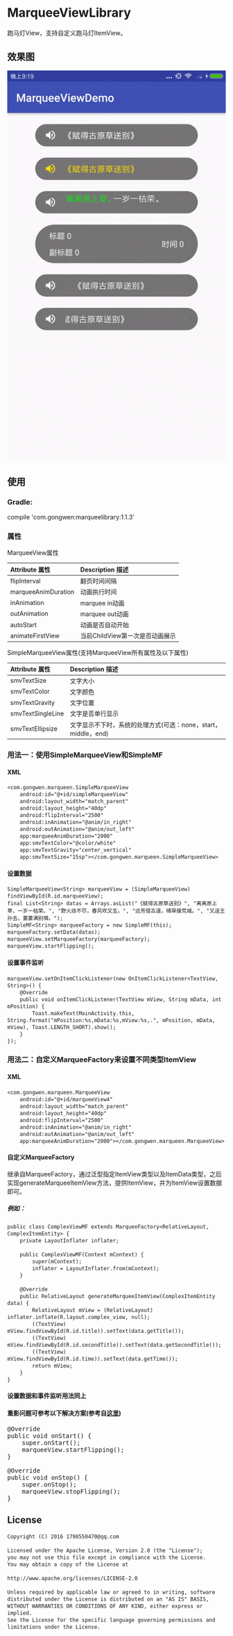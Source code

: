 # MarqueeViewLibrary
跑马灯View，支持自定义跑马灯ItemView。

## 效果图
<img src="/screenshot/screen_shot.gif"/>

## 使用

### Gradle:
compile 'com.gongwen:marqueelibrary:1.1.3'

### 属性
MarqueeView属性

| Attribute 属性          | Description 描述 |
|:---				     |:---|
| flipInterval         |    翻页时间间隔       |
| marqueeAnimDuration         | 动画执行时间            |
| inAnimation         |  marquee in动画          |
| outAnimation         | marquee out动画          |
| autoStart         | 动画是否自动开始         |
| animateFirstView         | 当前ChildView第一次是否动画展示         |

SimpleMarqueeView属性(支持MarqueeView所有属性及以下属性)

| Attribute 属性          | Description 描述 |
|:---				     |:---|
| smvTextSize         |    文字大小       |
| smvTextColor         | 文字颜色            |
| smvTextGravity         |  文字位置          |
| smvTextSingleLine | 文字是否单行显示 |
| smvTextEllipsize | 文字显示不下时，系统的处理方式(可选：none，start，middle，end) |

### 用法一：使用SimpleMarqueeView和SimpleMF

#### XML
```
<com.gongwen.marqueen.SimpleMarqueeView
    android:id="@+id/simpleMarqueeView"
    android:layout_width="match_parent"
    android:layout_height="40dp"
    android:flipInterval="2500"
    android:inAnimation="@anim/in_right"
    android:outAnimation="@anim/out_left"
    app:marqueeAnimDuration="2000"
    app:smvTextColor="@color/white"
    app:smvTextGravity="center_vertical"
    app:smvTextSize="15sp"></com.gongwen.marqueen.SimpleMarqueeView>
```

#### 设置数据
```
SimpleMarqueeView<String> marqueeView = (SimpleMarqueeView) findViewById(R.id.marqueeView);
final List<String> datas = Arrays.asList("《赋得古原草送别》", "离离原上草，一岁一枯荣。", "野火烧不尽，春风吹又生。", "远芳侵古道，晴翠接荒城。", "又送王孙去，萋萋满别情。");
SimpleMF<String> marqueeFactory = new SimpleMF(this);
marqueeFactory.setData(datas);
marqueeView.setMarqueeFactory(marqueeFactory);
marqueeView.startFlipping();
```

#### 设置事件监听
```
marqueeView.setOnItemClickListener(new OnItemClickListener<TextView, String>() {
    @Override
    public void onItemClickListener(TextView mView, String mData, int mPosition) {
        Toast.makeText(MainActivity.this, String.format("mPosition:%s,mData:%s,mView:%s,.", mPosition, mData, mView), Toast.LENGTH_SHORT).show();
    }
});
```

### 用法二：自定义MarqueeFactory来设置不同类型ItemView

#### XML
```
<com.gongwen.marqueen.MarqueeView
    android:id="@+id/marqueeView4"
    android:layout_width="match_parent"
    android:layout_height="40dp"
    android:flipInterval="2500"
    android:inAnimation="@anim/in_right"
    android:outAnimation="@anim/out_left"
    app:marqueeAnimDuration="2000"></com.gongwen.marqueen.MarqueeView>

```

#### 自定义MarqueeFactory
继承自MarqueeFactory，通过泛型指定ItemView类型以及ItemData类型，之后实现generateMarqueeItemView方法，提供ItemView，并为ItemView设置数据即可。
##### 例如：
```
public class ComplexViewMF extends MarqueeFactory<RelativeLayout, ComplexItemEntity> {
    private LayoutInflater inflater;

    public ComplexViewMF(Context mContext) {
        super(mContext);
        inflater = LayoutInflater.from(mContext);
    }

    @Override
    public RelativeLayout generateMarqueeItemView(ComplexItemEntity data) {
        RelativeLayout mView = (RelativeLayout) inflater.inflate(R.layout.complex_view, null);
        ((TextView) mView.findViewById(R.id.title)).setText(data.getTitle());
        ((TextView) mView.findViewById(R.id.secondTitle)).setText(data.getSecondTitle());
        ((TextView) mView.findViewById(R.id.time)).setText(data.getTime());
        return mView;
    }
}
```
#### 设置数据和事件监听用法同上

#### 重影问题可参考以下解决方案(参考自[这里](https://github.com/sfsheng0322/MarqueeView))

<pre>
@Override
public void onStart() {
    super.onStart();
    marqueeView.startFlipping();
}

@Override
public void onStop() {
    super.onStop();
    marqueeView.stopFlipping();
}
</pre>
License
--
    Copyright (C) 2016 1798550470@qq.com

    Licensed under the Apache License, Version 2.0 (the "License");
    you may not use this file except in compliance with the License.
    You may obtain a copy of the License at

    http://www.apache.org/licenses/LICENSE-2.0

    Unless required by applicable law or agreed to in writing, software
    distributed under the License is distributed on an "AS IS" BASIS,
    WITHOUT WARRANTIES OR CONDITIONS OF ANY KIND, either express or implied.
    See the License for the specific language governing permissions and
    limitations under the License.